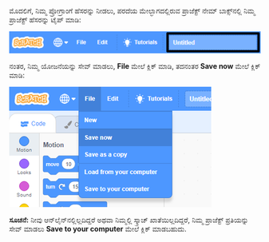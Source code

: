 ಮೊದಲಿಗೆ, ನಿಮ್ಮ ಪ್ರೋಗ್ರಾಂಗೆ ಹೆಸರನ್ನು ನೀಡಲು, ಪರದೆಯ ಮೇಲ್ಭಾಗದಲ್ಲಿರುವ ಪ್ರಾಜೆಕ್ಟ್ ನೇಮ್ ಬಾಕ್ಸ್‌ನಲ್ಲಿ ನಿಮ್ಮ ಪ್ರಾಜೆಕ್ಟ್ ಹೆಸರನ್ನು ಟೈಪ್ ಮಾಡಿ:

![ಪ್ರಾಜೆಕ್ಟ್ ಹೆಸರಿನ ಪೆಟ್ಟಿಗೆಯನ್ನು ಹೈಲೈಟ್ ಮಾಡಲಾಗಿದೆ.](images/name-annotated.png)

ನಂತರ, ನಿಮ್ಮ ಯೋಜನೆಯನ್ನು ಸೇವ್ ಮಾಡಲು, **File** ಮೇಲೆ ಕ್ಲಿಕ್ ಮಾಡಿ, ತದನಂತರ **Save now** ಮೇಲೆ ಕ್ಲಿಕ್ ಮಾಡಿ:

!['ಫೈಲ್' ಮೆನುವಿನಲ್ಲಿ 'ಈಗ ಸೇವ್ ಮಾಡಿ' ಅನ್ನು ಆಯ್ಕೆ ಮಾಡಲಾಗುತ್ತಿದೆ.](images/save.png)

**ಸೂಚನೆ:** ನೀವು ಆನ್‌ಲೈನ್‌ನಲ್ಲಿಲ್ಲದಿದ್ದರೆ ಅಥವಾ ನಿಮ್ಮಲ್ಲಿ ಸ್ಕ್ರಾಚ್ ಖಾತೆಯಿಲ್ಲದಿದ್ದರೆ, ನಿಮ್ಮ ಪ್ರಾಜೆಕ್ಟ್ ಪ್ರತಿಯನ್ನು ಸೇವ್ ಮಾಡಲು **Save to your computer** ಮೇಲೆ ಕ್ಲಿಕ್ ಮಾಡಬಹುದು.
